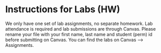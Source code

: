 # Instructions for Labs (HW)


We only have one set of lab assignments, no separate homework. Lab attendance is required and lab submissions are through Canvas. Please rename your file with your first name, last name and student (perm) id before submitting on Canvas. You can find the labs on Canvas --> Assignments.

